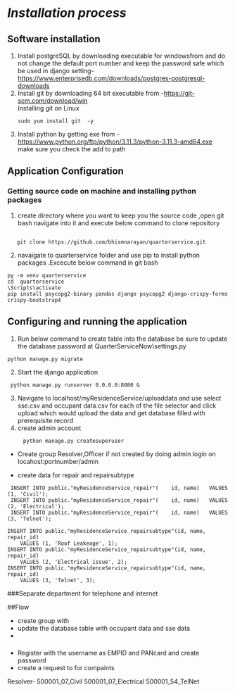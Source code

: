 # _Installation process_

## Software installation 

 1. Install postgreSQL by downloading executable for windowsfrom  and do not change the default port number and keep the password safe which be used in django setting- https://www.enterprisedb.com/downloads/postgres-postgresql-downloads
 2. Install git  by downloading 64 bit executable from -https://git-scm.com/download/win  
     Installing git on Linux
     ```
     sudo yum install git  -y
    ```
 3. Install python  by getting exe from  -https://www.python.org/ftp/python/3.11.3/python-3.11.3-amd64.exe
make sure you check the add to path 


## Application Configuration

###  Getting source code on machine  and installing python packages

 1. create directory where you want to keep you the source code ,open git bash  navigate into it and execute below command to clone repository
 ```                                                             

    git clone https://github.com/bhismnarayan/quarterservice.git
```
 2. navaigate to quarterservice folder and use pip to install python packages .Excecute below command in git bash


```
py -m venv quarterservice
cd  quarterservice
\Scripts\activate
pip install psycopg2-binary pandas django psycopg2 django-crispy-forms crispy-bootstrap4

```

## Configuring  and  running the application

 1. Run below command to create table into the database be sure to update the  database password at QuarterServiceNow\settings.py 

```
python manage.py migrate
```
2.  Start the django application

```												                     
 python manage.py runserver 0.0.0.0:8080 &
```
3.  Navigate  to  localhost/myResidenceService/uploaddata and use 
select sse.csv and occupant data.csv for each of the file selector and click upload which would upload the data and get database filled with prerequisite record
4. create admin account
```
     python manage.py createsuperuser
```
- Create group Resolver,Officer if not created by doing admin login on locahost:portnumber/admin

- create data for repair and repairsubtype
```
 INSERT INTO public."myResidenceService_repair"(	id, name)	VALUES (1, 'Civil');
 INSERT INTO public."myResidenceService_repair"(	id, name)	VALUES (2, 'Electrical');
 INSERT INTO public."myResidenceService_repair"(	id, name)	VALUES (3, 'Telnet');

INSERT INTO public."myResidenceService_repairsubtype"(id, name, repair_id)
	VALUES (1, 'Roof Leakeage', 1);
INSERT INTO public."myResidenceService_repairsubtype"(id, name, repair_id)
	VALUES (2, 'Electrical issue', 2);
INSERT INTO public."myResidenceService_repairsubtype"(id, name, repair_id)
	VALUES (3, 'Telnet', 3);
```		

###Separate department for telephone and internet


##Flow
- create group with
- update the database table with occupant data and sse data
- 
###
- Register with the username as EMPID and PANcard and create password
- create a request to for compaints

Resolver-
 500001_07_Civil
 500001_07_Electrical
 500001_54_TelNet